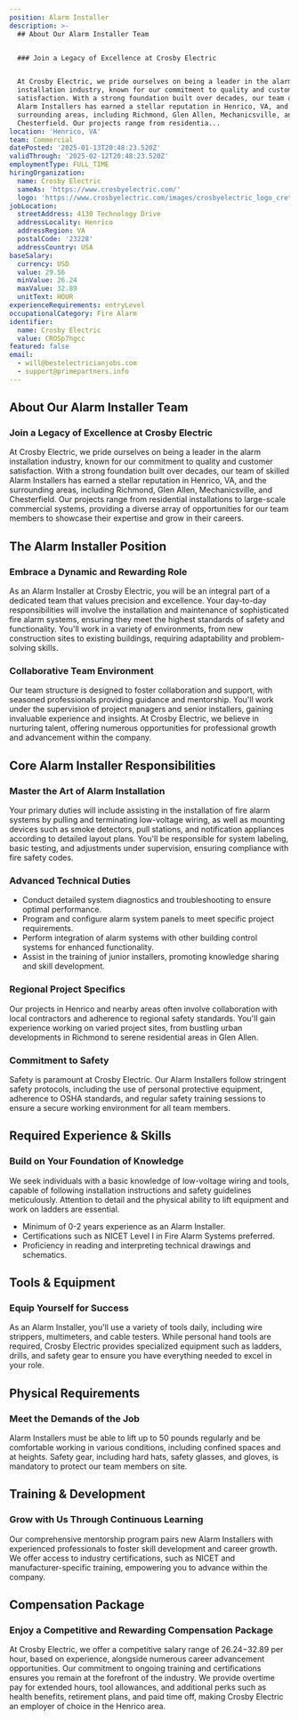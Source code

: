 ```yaml
---
position: Alarm Installer
description: >-
  ## About Our Alarm Installer Team


  ### Join a Legacy of Excellence at Crosby Electric


  At Crosby Electric, we pride ourselves on being a leader in the alarm
  installation industry, known for our commitment to quality and customer
  satisfaction. With a strong foundation built over decades, our team of skilled
  Alarm Installers has earned a stellar reputation in Henrico, VA, and the
  surrounding areas, including Richmond, Glen Allen, Mechanicsville, and
  Chesterfield. Our projects range from residentia...
location: 'Henrico, VA'
team: Commercial
datePosted: '2025-01-13T20:48:23.520Z'
validThrough: '2025-02-12T20:48:23.520Z'
employmentType: FULL_TIME
hiringOrganization:
  name: Crosby Electric
  sameAs: 'https://www.crosbyelectric.com/'
  logo: 'https://www.crosbyelectric.com/images/crosbyelectric_logo_crete.png'
jobLocation:
  streetAddress: 4130 Technology Drive
  addressLocality: Henrico
  addressRegion: VA
  postalCode: '23228'
  addressCountry: USA
baseSalary:
  currency: USD
  value: 29.56
  minValue: 26.24
  maxValue: 32.89
  unitText: HOUR
experienceRequirements: entryLevel
occupationalCategory: Fire Alarm
identifier:
  name: Crosby Electric
  value: CROSp7hgcc
featured: false
email:
  - will@bestelectricianjobs.com
  - support@primepartners.info
---
```




## About Our Alarm Installer Team

### Join a Legacy of Excellence at Crosby Electric

At Crosby Electric, we pride ourselves on being a leader in the alarm installation industry, known for our commitment to quality and customer satisfaction. With a strong foundation built over decades, our team of skilled Alarm Installers has earned a stellar reputation in Henrico, VA, and the surrounding areas, including Richmond, Glen Allen, Mechanicsville, and Chesterfield. Our projects range from residential installations to large-scale commercial systems, providing a diverse array of opportunities for our team members to showcase their expertise and grow in their careers.

## The Alarm Installer Position

### Embrace a Dynamic and Rewarding Role

As an Alarm Installer at Crosby Electric, you will be an integral part of a dedicated team that values precision and excellence. Your day-to-day responsibilities will involve the installation and maintenance of sophisticated fire alarm systems, ensuring they meet the highest standards of safety and functionality. You'll work in a variety of environments, from new construction sites to existing buildings, requiring adaptability and problem-solving skills. 

### Collaborative Team Environment

Our team structure is designed to foster collaboration and support, with seasoned professionals providing guidance and mentorship. You'll work under the supervision of project managers and senior installers, gaining invaluable experience and insights. At Crosby Electric, we believe in nurturing talent, offering numerous opportunities for professional growth and advancement within the company.

## Core Alarm Installer Responsibilities

### Master the Art of Alarm Installation

Your primary duties will include assisting in the installation of fire alarm systems by pulling and terminating low-voltage wiring, as well as mounting devices such as smoke detectors, pull stations, and notification appliances according to detailed layout plans. You'll be responsible for system labeling, basic testing, and adjustments under supervision, ensuring compliance with fire safety codes.

### Advanced Technical Duties

- Conduct detailed system diagnostics and troubleshooting to ensure optimal performance.
- Program and configure alarm system panels to meet specific project requirements.
- Perform integration of alarm systems with other building control systems for enhanced functionality.
- Assist in the training of junior installers, promoting knowledge sharing and skill development.

### Regional Project Specifics

Our projects in Henrico and nearby areas often involve collaboration with local contractors and adherence to regional safety standards. You'll gain experience working on varied project sites, from bustling urban developments in Richmond to serene residential areas in Glen Allen.

### Commitment to Safety

Safety is paramount at Crosby Electric. Our Alarm Installers follow stringent safety protocols, including the use of personal protective equipment, adherence to OSHA standards, and regular safety training sessions to ensure a secure working environment for all team members.

## Required Experience & Skills

### Build on Your Foundation of Knowledge

We seek individuals with a basic knowledge of low-voltage wiring and tools, capable of following installation instructions and safety guidelines meticulously. Attention to detail and the physical ability to lift equipment and work on ladders are essential.

- Minimum of 0-2 years experience as an Alarm Installer.
- Certifications such as NICET Level I in Fire Alarm Systems preferred.
- Proficiency in reading and interpreting technical drawings and schematics.

## Tools & Equipment

### Equip Yourself for Success

As an Alarm Installer, you'll use a variety of tools daily, including wire strippers, multimeters, and cable testers. While personal hand tools are required, Crosby Electric provides specialized equipment such as ladders, drills, and safety gear to ensure you have everything needed to excel in your role.

## Physical Requirements

### Meet the Demands of the Job

Alarm Installers must be able to lift up to 50 pounds regularly and be comfortable working in various conditions, including confined spaces and at heights. Safety gear, including hard hats, safety glasses, and gloves, is mandatory to protect our team members on site.

## Training & Development

### Grow with Us Through Continuous Learning

Our comprehensive mentorship program pairs new Alarm Installers with experienced professionals to foster skill development and career growth. We offer access to industry certifications, such as NICET and manufacturer-specific training, empowering you to advance within the company.

## Compensation Package

### Enjoy a Competitive and Rewarding Compensation Package

At Crosby Electric, we offer a competitive salary range of $26.24-$32.89 per hour, based on experience, alongside numerous career advancement opportunities. Our commitment to ongoing training and certifications ensures you remain at the forefront of the industry. We provide overtime pay for extended hours, tool allowances, and additional perks such as health benefits, retirement plans, and paid time off, making Crosby Electric an employer of choice in the Henrico area.